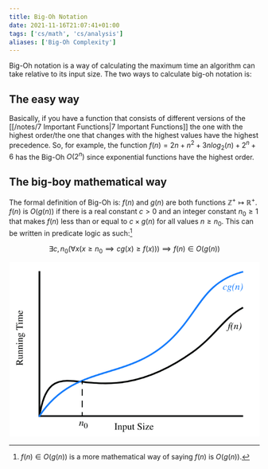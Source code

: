 ```yaml
---
title: Big-Oh Notation
date: 2021-11-16T21:07:41+01:00
tags: ['cs/math', 'cs/analysis']
aliases: ['Big-Oh Complexity']
---
```



Big-Oh notation is a way of calculating the maximum time an algorithm can take
relative to its input size. The two ways to calculate big-oh notation is:

## The easy way

Basically, if you have a function that consists of different versions of the
[[/notes/7 Important Functions|7 Important Functions]] the one with the highest order/the one that changes
with the highest values have the highest precedence. So, for example, the
function $f(n) = 2n + n^2 + 3nlog_2(n) + 2^n + 6$ has the Big-Oh $O(2^n)$ since
exponential functions have the highest order. 


## The big-boy mathematical way

The formal definition of Big-Oh is:
 $f(n)$ and $g(n)$ are both functions $\mathbb{Z}^+ \mapsto \mathbb{R}^+$.
 $f(n)$ is $O(g(n))$ if there is a real constant $c > 0$ and an integer
 constant $n_0 \geq 1$ that makes $f(n)$ less than or equal to $c \times g(n)$
 for all values $n \geq n_0$. This can be written in predicate logic as
 such:[^1]

$$\exists c,n_0(\forall x(x \geq n_0 \implies cg(x) \geq f(x))) \implies f(n) \in O(g(n))$$

![Big-Oh Graph](images/Pastedimage20211112111455.png)

[^1]:$f(n) \in O(g(n))$ is a more mathematical way of saying $f(n)$ is $O(g(n))$.

